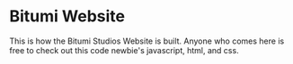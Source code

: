 # Bitumi Website
This is how the Bitumi Studios Website is built. Anyone who comes here is free to check out this code newbie's javascript, html, and css.
